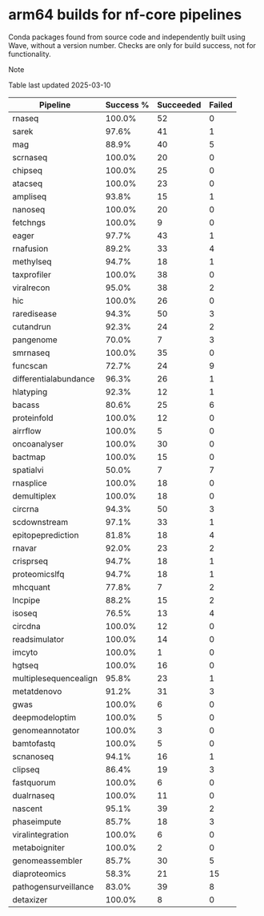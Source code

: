 # arm64 builds for nf-core pipelines

Conda packages found from source code and independently built using Wave, without a version number.
Checks are only for build success, not for functionality.

> [!NOTE]
> Table last updated 2025-03-10

| Pipeline | Success % | Succeeded | Failed |
|----------|-----------|-----------|--------|
| rnaseq | 100.0% | 52 | 0 |
| sarek | 97.6% | 41 | 1 |
| mag | 88.9% | 40 | 5 |
| scrnaseq | 100.0% | 20 | 0 |
| chipseq | 100.0% | 25 | 0 |
| atacseq | 100.0% | 23 | 0 |
| ampliseq | 93.8% | 15 | 1 |
| nanoseq | 100.0% | 20 | 0 |
| fetchngs | 100.0% | 9 | 0 |
| eager | 97.7% | 43 | 1 |
| rnafusion | 89.2% | 33 | 4 |
| methylseq | 94.7% | 18 | 1 |
| taxprofiler | 100.0% | 38 | 0 |
| viralrecon | 95.0% | 38 | 2 |
| hic | 100.0% | 26 | 0 |
| raredisease | 94.3% | 50 | 3 |
| cutandrun | 92.3% | 24 | 2 |
| pangenome | 70.0% | 7 | 3 |
| smrnaseq | 100.0% | 35 | 0 |
| funcscan | 72.7% | 24 | 9 |
| differentialabundance | 96.3% | 26 | 1 |
| hlatyping | 92.3% | 12 | 1 |
| bacass | 80.6% | 25 | 6 |
| proteinfold | 100.0% | 12 | 0 |
| airrflow | 100.0% | 5 | 0 |
| oncoanalyser | 100.0% | 30 | 0 |
| bactmap | 100.0% | 15 | 0 |
| spatialvi | 50.0% | 7 | 7 |
| rnasplice | 100.0% | 18 | 0 |
| demultiplex | 100.0% | 18 | 0 |
| circrna | 94.3% | 50 | 3 |
| scdownstream | 97.1% | 33 | 1 |
| epitopeprediction | 81.8% | 18 | 4 |
| rnavar | 92.0% | 23 | 2 |
| crisprseq | 94.7% | 18 | 1 |
| proteomicslfq | 94.7% | 18 | 1 |
| mhcquant | 77.8% | 7 | 2 |
| lncpipe | 88.2% | 15 | 2 |
| isoseq | 76.5% | 13 | 4 |
| circdna | 100.0% | 12 | 0 |
| readsimulator | 100.0% | 14 | 0 |
| imcyto | 100.0% | 1 | 0 |
| hgtseq | 100.0% | 16 | 0 |
| multiplesequencealign | 95.8% | 23 | 1 |
| metatdenovo | 91.2% | 31 | 3 |
| gwas | 100.0% | 6 | 0 |
| deepmodeloptim | 100.0% | 5 | 0 |
| genomeannotator | 100.0% | 3 | 0 |
| bamtofastq | 100.0% | 5 | 0 |
| scnanoseq | 94.1% | 16 | 1 |
| clipseq | 86.4% | 19 | 3 |
| fastquorum | 100.0% | 6 | 0 |
| dualrnaseq | 100.0% | 11 | 0 |
| nascent | 95.1% | 39 | 2 |
| phaseimpute | 85.7% | 18 | 3 |
| viralintegration | 100.0% | 6 | 0 |
| metaboigniter | 100.0% | 2 | 0 |
| genomeassembler | 85.7% | 30 | 5 |
| diaproteomics | 58.3% | 21 | 15 |
| pathogensurveillance | 83.0% | 39 | 8 |
| detaxizer | 100.0% | 8 | 0 |
